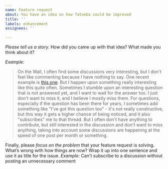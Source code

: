 ```yaml
---
name: Feature request
about: You have an idea on how Tatoeba could be improved
title: ''
labels: enhancement
assignees: ''

---
```


*Please tell us a story.* How did you came up with that idea? What made you think about it?

*Example:*
> On the Wall, I often find some discussions very interesting, but I don't feel like commenting because I have nothing to say. One recent example is [this one](https://tatoeba.org/eng/sentences/show/8619497).
> But I happen upon something really interesting like this quite often. Sometimes I stumble upon an interesting question that is not answered yet, and I want to wait for the answer too. I just don't want to miss it, and I believe I mostly miss them.
> For questions, especially if the question has been there for years, I sometimes add something like "I've got this question too" - it's not really constructive, but this way it gets a higher chance of being noticed, and it also "subscribes" me to that thread.
> But I often don't have anything to contribute, but still interested in the discussion and don't want to miss anything, taking into account some discussions are happening at the speed of one post per month or something.

Finally, please *focus on the problem* that your feature request is solving. What’s wrong with how things are now? Wrap it up into one sentence and use it as title for the issue.
*Example:* Can't subscribe to a discussion without posting an unnecessary comment
